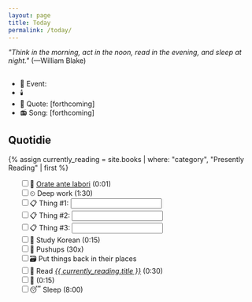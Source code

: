 ```yaml
---
layout: page
title: Today
permalink: /today/
---
```

<i>"Think in the morning, act in the noon, read in the evening, and sleep at night."</i> (—William Blake)

<h2><span id="formattedDate"></span></h2>
<ul>
<li>📆 Event: <span id="dailyEvent"></span></li>
<li>🕯️ <span id="feastDay"></span></li>
<li>📝 Quote: [forthcoming]</li>
<li>📻 Song: [forthcoming]</li>
</ul>
<h2>Quotidie</h2>
{% assign currently_reading = site.books | where: "category", "Presently Reading" | first %}
<ul style="list-style:none">
  <li><input type="checkbox"/>🙏 <a href="/prayers/orate-ante-labori/">Orate ante labori</a> (0:01)</li>
  <li><input type="checkbox"/>⏲ Deep work (1:30)</li>
  <li><input type="checkbox"/>📋 Thing #1: <input type="text" name="task"></li>
  <li><input type="checkbox"/>📋 Thing #2: <input type="text" name="task"></li>
  <li><input type="checkbox"/>📋 Thing #3: <input type="text" name="task"></li>
  <li><input type="checkbox"/>🌱 Study Korean (0:15)</li>
  <li><input type="checkbox"/>💪 Pushups (30x)</li>
  <li><input type="checkbox"/>🗃️ Put things back in their places</li>
  <li><input type="checkbox"/>📖 Read <a href="{{ currently_reading.url | relative_url }}"><i>{{ currently_reading.title }}</i></a> (0:30)</li>
  <li><input type="checkbox"/>📿 <a href="/prayers/rosary"><span id="rosaryMystery"></span></a> (0:15)</li>
  <li><input type="checkbox"/>😴 Sleep (8:00)</li>
</ul>
<script>
  const dailyEvents = {{ site.data.daily_events | jsonify }};
  const feastDays = {{ site.data.feast_days | jsonify }};
  const rosaryMysteries = {{ site.data.rosary_mysteries | jsonify }};

  function displayDailyInfo() {
    // Create a formatter for Pacific Time with the desired format
    const pacificFormatter = new Intl.DateTimeFormat('en-US', {
      timeZone: 'America/Los_Angeles',
      weekday: 'short',
      year: 'numeric',
      month: '2-digit',
      day: '2-digit'
    });

    // Get the current date in Pacific Time
    const pacificDate = new Date();
    
    // Format the date as "Day. YYYY-MM-DD" for the header
    const formattedDate = pacificFormatter.format(pacificDate)
      .replace(/(\w+), (\d{2})\/(\d{2})\/(\d{4})/, '$1. $4-$2-$3');

    // Update the formatted date in the header
    const dateHeader = document.getElementById('formattedDate');
    if (dateHeader) {
      dateHeader.textContent = formattedDate;
    }

    // Format the date as MM-DD for event lookup
    const todayDate = pacificDate.toLocaleString('en-US', { 
      timeZone: 'America/Los_Angeles',
      month: '2-digit',
      day: '2-digit'
    }).replace('/', '-');

    // Get day of week (0-6, where 0 is Sunday)
    const dayOfWeek = pacificDate.getDay();

    // Find daily event
    const todayEvent = dailyEvents.find(e => e.date === todayDate);

    // Find feast day
    const todayFeast = feastDays.find(f => f.date === todayDate);

    // Find rosary mystery
    const todayMystery = rosaryMysteries[dayOfWeek];

    // Debug logging
    console.log('dailyEvents:', dailyEvents);
    console.log('feastDays:', feastDays);
    console.log('rosaryMysteries:', rosaryMysteries);
    console.log('todayDate:', todayDate);
    console.log('todayEvent:', todayEvent);
    console.log('todayFeast:', todayFeast);
    console.log('todayMystery:', todayMystery);

    // Update daily event
    const eventDiv = document.getElementById('dailyEvent');
    if (eventDiv) {
      if (todayEvent) {
        eventDiv.innerHTML = todayEvent.event;
      } else {
        eventDiv.textContent = 'No event today';
      }
      console.log('Updated dailyEvent:', eventDiv.innerHTML);
    } else {
      console.log('dailyEvent element not found');
    }

    // Update feast day
    const feastDiv = document.getElementById('feastDay');
    if (feastDiv) {
      feastDiv.textContent = todayFeast ? `Feast Day: ${todayFeast.feast}` : 'No feast day today';
      console.log('Updated feastDay:', feastDiv.textContent);
    } else {
      console.log('feastDay element not found');
    }

    // Update rosary mystery
    const rosaryDiv = document.getElementById('rosaryMystery');
    if (rosaryDiv) {
      rosaryDiv.textContent = `${todayMystery.set} Mysteries`;
      console.log('Updated rosaryMystery:', rosaryDiv.textContent);
    } else {
      console.log('rosaryMystery element not found');
    }

    console.log('Current Pacific Time:', pacificDate.toLocaleString('en-US', { timeZone: 'America/Los_Angeles' }));
    console.log('Formatted date for lookup:', todayDate);
    console.log('Day of week:', dayOfWeek);
  }

  // Ensure the DOM is fully loaded before running the script
  if (document.readyState === 'loading') {
    document.addEventListener('DOMContentLoaded', displayDailyInfo);
  } else {
    displayDailyInfo();
  }
</script>